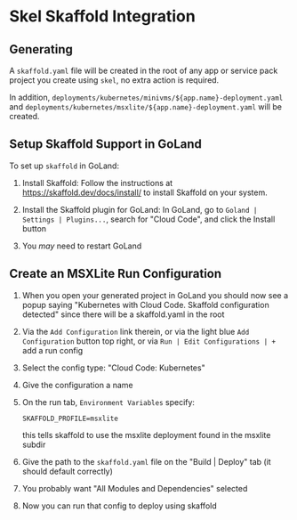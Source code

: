 # Skel Skaffold Integration

## Generating

A `skaffold.yaml` file will be created in the root of any app or service pack project you create using `skel`, no extra action is required.

In addition, `deployments/kubernetes/minivms/${app.name}-deployment.yaml` and `deployments/kubernetes/msxlite/${app.name}-deployment.yaml` will be created.

## Setup Skaffold Support in GoLand

To set up `skaffold` in GoLand:

1. Install Skaffold: Follow the instructions at https://skaffold.dev/docs/install/ to install Skaffold on your system.

2. Install the Skaffold plugin for GoLand: In GoLand, go to `Goland | Settings | Plugins...`, search for "Cloud Code", and click the Install button

3. You *may* need to restart GoLand

## Create an MSXLite Run Configuration

1. When you open your generated project in GoLand you should now see a popup saying "Kubernetes with Cloud Code. Skaffold configuration detected" since there will be a skaffold.yaml in the root

2. Via the `Add Configuration` link therein, or via the light blue `Add Configuration` button top right, or via `Run | Edit Configurations | +` add a run config

3. Select the config type: "Cloud Code: Kubernetes"

4. Give the configuration a name

5. On the run tab, `Environment Variables` specify:  

    `SKAFFOLD_PROFILE=msxlite`  

    this tells skaffold to use the msxlite deployment found in the msxlite subdir 

6. Give the path to the `skaffold.yaml` file on the "Build | Deploy" tab (it should default correctly)

7. You probably want "All Modules and Dependencies" selected 

8. Now you can run that config to deploy using skaffold 